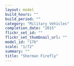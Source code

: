 ```yaml
---
layout: model
build_hours: ""
build_period: ""
category: "Military Vehicles"
completion_date: "2015"
flickr_set_id: ""
flickr_set_thumbnail_url: ""
model_id: "176"
scale: "1/72"
summary: ""
title: "Sherman Firefly"
---
```



